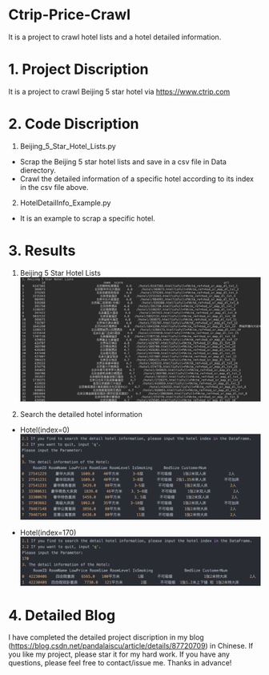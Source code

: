 # Ctrip-Price-Crawl
It is a project to crawl hotel lists and a hotel detailed information.

# 1. Project Discription
It is a project to crawl Beijing 5 star hotel via https://www.ctrip.com

# 2. Code Discription
1) Beijing_5_Star_Hotel_Lists.py
- Scrap the Beijing 5 star hotel lists and save in a csv file in Data dierectory.
- Crawl the detailed information of a specific hotel according to its index in the csv file above.
2) HotelDetailInfo_Example.py
- It is an example to scrap a specific hotel. 

# 3. Results
1) Beijing 5 Star Hotel Lists
![Image](https://github.com/icmpnorequest/Ctrip-Price-Crawl/blob/master/Image/1.%20Hotel%20Lists%20csv.png)

2) Search the detailed hotel information
- Hotel(index=0)
![Image](https://github.com/icmpnorequest/Ctrip-Price-Crawl/blob/master/Image/2.%20Hotel%200%20Result.png)

- Hotel(index=170)
![Image](https://github.com/icmpnorequest/Ctrip-Price-Crawl/blob/master/Image/3.%20Hotel%20170%20Result.png)

# 4. Detailed Blog
I have completed the detailed project discription in my blog (https://blog.csdn.net/pandalaiscu/article/details/87720709) in Chinese.
If you like my project, please star it for my hard work.
If you have any questions, please feel free to contact/issue me.
Thanks in advance!
